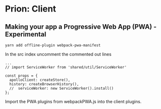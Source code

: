 # Prion: Client

## Making your app a Progressive Web App (PWA) - Experimental

`yarn add offline-plugin webpack-pwa-manifest`

In the src index uncomment the commented out lines
```
...
// import ServiceWorker from 'shared/util/ServiceWorker'

const props = {
  apolloClient: createStore(),
  history: createBrowserHistory(),
  //  serviceWorker: new ServiceWorker().install()
};

```

Import the PWA plugins from webpackPWA.js into the client plugins.
